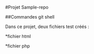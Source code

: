 #Projet Sample-repo


##Commandes git shell

Dans ce projet, deux fichiers test créés :

*fichier html

*fichier php
